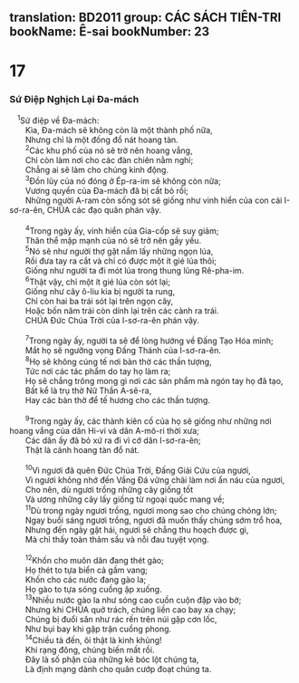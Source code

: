 translation: BD2011
group: CÁC SÁCH TIÊN-TRI
bookName: Ê-sai 
bookNumber: 23
-------

<div class="title"><h1>17</h1><h3>Sứ Ðiệp Nghịch Lại Ða-mách</h3></div>
<span class="verse es_17_1"> <sup>1</sup>Sứ điệp về Ða-mách: <br/>  Kìa, Ða-mách sẽ không còn là một thành phố nữa,<br/>  Nhưng chỉ là một đống đổ nát hoang tàn.<br/></span>
<span class="verse es_17_2">  <sup>2</sup>Các khu phố của nó sẽ trở nên hoang vắng,<br/>  Chỉ còn làm nơi cho các đàn chiên nằm nghỉ;<br/>  Chẳng ai sẽ làm cho chúng kinh động.<br/></span>
<span class="verse es_17_3">  <sup>3</sup>Ðồn lũy của nó đóng ở Ép-ra-im sẽ không còn nữa;<br/>  Vương quyền của Ða-mách đã bị cất bỏ rồi;<br/>  Những người A-ram còn sống sót sẽ giống như vinh hiển của con cái I-sơ-ra-ên, CHÚA các đạo quân phán vậy.<br/><br/></span>
<span class="verse es_17_4">  <sup>4</sup>Trong ngày ấy, vinh hiển của Gia-cốp sẽ suy giảm;<br/>  Thân thể mập mạnh của nó sẽ trở nên gầy yếu.<br/></span>
<span class="verse es_17_5">  <sup>5</sup>Nó sẽ như người thợ gặt nắm lấy những ngọn lúa,<br/>  Rồi đưa tay ra cắt và chỉ có được một ít gié lúa thôi;<br/>  Giống như người ta đi mót lúa trong thung lũng Rê-pha-im.<br/></span>
<span class="verse es_17_6">  <sup>6</sup>Thật vậy, chỉ một ít gié lúa còn sót lại;<br/>  Giống như cây ô-liu kia bị người ta rung,<br/>  Chỉ còn hai ba trái sót lại trên ngọn cây,<br/>  Hoặc bốn năm trái còn dính lại trên các cành ra trái.<br/>  CHÚA Ðức Chúa Trời của I-sơ-ra-ên phán vậy.<br/><br/></span>
<span class="verse es_17_7">  <sup>7</sup>Trong ngày ấy, người ta sẽ để lòng hướng về Ðấng Tạo Hóa mình;<br/>  Mắt họ sẽ ngưỡng vọng Ðấng Thánh của I-sơ-ra-ên.<br/></span>
<span class="verse es_17_8">  <sup>8</sup>Họ sẽ không cúng tế nơi bàn thờ các thần tượng,<br/>  Tức nơi các tác phẩm do tay họ làm ra;<br/>  Họ sẽ chẳng trông mong gì nơi các sản phẩm mà ngón tay họ đã tạo,<br/>  Bất kể là trụ thờ Nữ Thần A-sê-ra,<br/>  Hay các bàn thờ để tế hương cho các thần tượng.<br/><br/></span>
<span class="verse es_17_9">  <sup>9</sup>Trong ngày ấy, các thành kiên cố của họ sẽ giống như những nơi hoang vắng của dân Hi-vi và dân A-mô-ri thời xưa; <br/>  Các dân ấy đã bỏ xứ ra đi vì cớ dân I-sơ-ra-ên;<br/>  Thật là cảnh hoang tàn đổ nát.<br/><br/></span>
<span class="verse es_17_10">  <sup>10</sup>Vì ngươi đã quên Ðức Chúa Trời, Ðấng Giải Cứu của ngươi,<br/>  Vì ngươi không nhớ đến Vầng Ðá vững chãi làm nơi ẩn náu của ngươi,<br/>  Cho nên, dù ngươi trồng những cây giống tốt <br/>  Và ương những cây lấy giống từ ngoại quốc mang về;<br/></span>
<span class="verse es_17_11">  <sup>11</sup>Dù trong ngày ngươi trồng, ngươi mong sao cho chúng chóng lớn;<br/>  Ngay buổi sáng ngươi trồng, ngươi đã muốn thấy chúng sớm trổ hoa,<br/>  Nhưng đến ngày gặt hái, ngươi sẽ chẳng thu hoạch được gì,<br/>  Mà chỉ thấy toàn thảm sầu và nỗi đau tuyệt vọng.<br/><br/></span>
<span class="verse es_17_12">  <sup>12</sup>Khốn cho muôn dân đang thét gào;<br/>  Họ thét to tựa biển cả gầm vang;<br/>  Khốn cho các nước đang gào la;<br/>  Họ gào to tựa sóng cuồng ập xuống.<br/></span>
<span class="verse es_17_13">  <sup>13</sup>Nhiều nước gào la như sóng cao cuồn cuộn đập vào bờ;<br/>  Nhưng khi CHÚA quở trách, chúng liền cao bay xa chạy;<br/>  Chúng bị đuổi săn như rác rến trên núi gặp cơn lốc,<br/>  Như bụi bay khi gặp trận cuồng phong.<br/></span>
<span class="verse es_17_14">  <sup>14</sup>Chiều tà đến, ôi thật là kinh khủng!<br/>  Khi rạng đông, chúng biến mất rồi.<br/>  Ðây là số phận của những kẻ bóc lột chúng ta,<br/>  Là định mạng dành cho quân cướp đoạt chúng ta.<br/></span>
